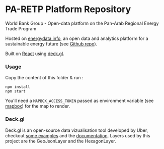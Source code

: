 # PA-RETP Platform Repository

World Bank Group - Open-data platform on the Pan-Arab Regional Energy Trade Program

Hosted on [energydata.info](https://energydata.info), an open data and analytics platform for a sustainable energy future (see [Github repo](https://github.com/energy-data/energydata.info)).

Built on [React](https://facebook.github.io/react) using [deck.gl](http://deck.gl).

### Usage

Copy the content of this folder & run :

```
npm install
npm start
```

You'll need a `MAPBOX_ACCESS_TOKEN` passed as environment variable (see [mapbox](https://mapbox.com)) for the map to render.

### Deck.gl

Deck.gl is an open-source data vizualisation tool developed by Uber, checkout [some examples](https://uber.github.io/deck.gl/#/examples/overview) and the [documentation](https://uber.github.io/deck.gl/#/documentation/overview/introduction).
Layers used by this project are the GeoJsonLayer and the HexagonLayer.
